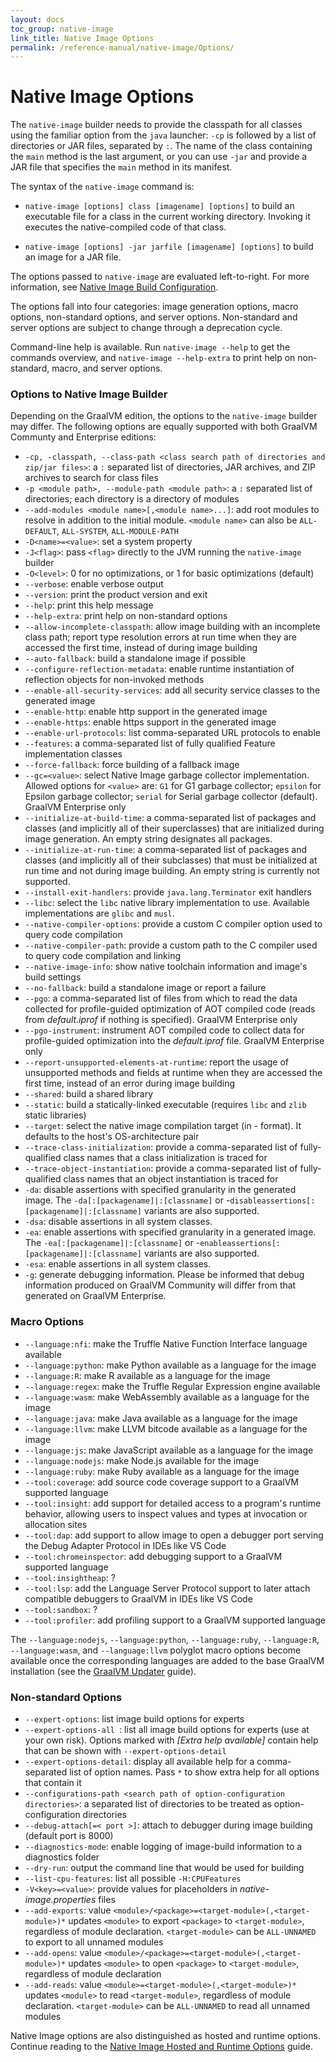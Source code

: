 ```yaml
---
layout: docs
toc_group: native-image
link_title: Native Image Options
permalink: /reference-manual/native-image/Options/
---
```

# Native Image Options

The `native-image` builder needs to provide the classpath for all classes using the familiar option from the `java` launcher: `-cp` is followed by a list of directories or JAR files, separated by `:`.
The name of the class containing the `main` method is the last argument, or you can use `-jar` and provide a JAR file that specifies the `main` method in its manifest.

The syntax of the `native-image` command is:

- `native-image [options] class [imagename] [options]` to build an executable file for a class in the current working directory. Invoking it executes the native-compiled code of that class.

- `native-image [options] -jar jarfile [imagename] [options]` to build an image for a JAR file.

The options passed to `native-image` are evaluated left-to-right.
For more information, see [Native Image Build Configuration](BuildConfiguration.md#order-of-arguments-evaluation).

The options fall into four categories: image generation options, macro options, non-standard options, and server options.
Non-standard and server options are subject to change through a deprecation cycle.

Command-line help is available.
Run `native-image --help` to get the commands overview, and `native-image --help-extra` to print help on non-standard, macro, and server options.

### Options to Native Image Builder

Depending on the GraalVM edition, the options to the `native-image` builder may differ.
The following options are equally supported with both GraalVM Communty and Enterprise editions:

* `-cp, -classpath, --class-path <class search path of directories and zip/jar files>`: a `:` separated list of directories, JAR archives, and ZIP archives to search for class files
* `-p <module path>, --module-path <module path>`: a `:` separated list of directories; each directory is a directory of modules
* `--add-modules <module name>[,<module name>...]`: add root modules to resolve in addition to the initial module. `<module name>` can also be `ALL-DEFAULT`, `ALL-SYSTEM`, `ALL-MODULE-PATH`
* `-D<name>=<value>`: set a system property
* `-J<flag>`: pass `<flag>` directly to the JVM running the `native-image` builder
* `-O<level>`: 0 for no optimizations, or 1 for basic optimizations (default)
* `--verbose`: enable verbose output
* `--version`: print the product version and exit
* `--help`: print this help message
* `--help-extra`: print help on non-standard options
* `--allow-incomplete-classpath`: allow image building with an incomplete class path; report type resolution errors at run time when they are accessed the first time, instead of during image building
* `--auto-fallback`: build a standalone image if possible
* `--configure-reflection-metadata`: enable runtime instantiation of reflection objects for non-invoked methods
* `--enable-all-security-services`: add all security service classes to the generated image
* `--enable-http`: enable http support in the generated image
* `--enable-https`: enable https support in the generated image
* `--enable-url-protocols`: list comma-separated URL protocols to enable
* `--features`: a comma-separated list of fully qualified Feature implementation classes
* `--force-fallback`: force building of a fallback image
* `--gc=<value>`: select Native Image garbage collector implementation. Allowed options for `<value>` are: `G1` for G1 garbage collector; `epsilon` for Epsilon garbage collector; `serial` for Serial garbage collector (default). GraalVM Enterprise only
* `--initialize-at-build-time`: a comma-separated list of packages and classes (and implicitly all of their superclasses) that are initialized during image generation. An empty string designates all packages.
* `--initialize-at-run-time`: a comma-separated list of packages and classes (and implicitly all of their subclasses) that must be initialized at run time and not during image building. An empty string is currently not supported.
* `--install-exit-handlers`: provide `java.lang.Terminator` exit handlers
* `--libc`: select the `libc` native library implementation to use. Available implementations are `glibc` and `musl`.
* `--native-compiler-options`: provide a custom C compiler option used to query code compilation
* `--native-compiler-path`: provide a custom path to the C compiler used to query code compilation
and linking
* `--native-image-info`: show native toolchain information and image's build settings
* `--no-fallback`: build a standalone image or report a failure
* `--pgo`: a comma-separated list of files from which to read the data  collected for profile-guided optimization of AOT compiled code (reads from  _default.iprof_ if nothing is specified). GraalVM Enterprise only
* `--pgo-instrument`: instrument AOT compiled code to collect data for profile-guided optimization into the _default.iprof_ file. GraalVM Enterprise only
* `--report-unsupported-elements-at-runtime`: report the usage of unsupported methods and fields at runtime when they are accessed the first time, instead of an error during image building
* `--shared`: build a shared library
* `--static`: build a statically-linked executable (requires `libc` and `zlib` static libraries)
* `--target`: select the native image compilation target (in <OS>-<architecture> format). It defaults to the host's OS-architecture pair
* `--trace-class-initialization`: provide a comma-separated list of fully-qualified class names that a class initialization is traced for
* `--trace-object-instantiation`: provide a comma-separated list of fully-qualified class names that an object instantiation is traced for
* `-da`: disable assertions with specified granularity in the generated image. The  `-da[:[packagename]|:[classname]` or -`disableassertions[:[packagename]|:[classname]` variants are also supported.
* `-dsa`: disable assertions in all system classes.
* `-ea`: enable assertions with specified granularity in a generated image. The  `-ea[:[packagename]|:[classname]` or -`enableassertions[:[packagename]|:[classname]` variants are also supported.
* `-esa`: enable assertions in all system classes.
* `-g`: generate debugging information. Please be informed that debug information produced on GraalVM Community will differ from that generated on GraalVM Enterprise.

<!-- * GraalVM Enterprise only: `--gc=<value>`: select the Native Image garbage collector implementation. Allowed options for `<value>` are `G1` for G1 garbage collector or `serial` for Serial garbage collector (default).
* GraalVM Enterprise only: `--pgo`: a comma-separated list of files from which to read the data collected for profile-guided optimization of AOT compiled code (reads from _default.iprof_ if nothing is specified).
* GraalVM Enterprise only: `--pgo-instrument`: instrument AOT compiled code to collect data for profile-guided optimization into the _default.iprof_ file. -->

### Macro Options
* `--language:nfi`: make the Truffle Native Function Interface language available
* `--language:python`: make Python available as a language for the image
* `--language:R`: make R available as a language for the image
* `--language:regex`: make the Truffle Regular Expression engine available
* `--language:wasm`: make WebAssembly available as a language for the image
* `--language:java`: make Java available as a language for the image
* `--language:llvm`: make LLVM bitcode available as a language for the image
* `--language:js`: make JavaScript available as a language for the image
* `--language:nodejs`: make Node.js available for the image
* `--language:ruby`: make Ruby available as a language for the image
* `--tool:coverage`: add source code coverage support to a GraalVM supported language
* `--tool:insight`: add support for detailed access to a program's runtime behavior, allowing users to inspect values and types at invocation or allocation sites
* `--tool:dap`: add support to allow image to open a debugger port serving the Debug Adapter Protocol in IDEs like VS Code
* `--tool:chromeinspector`: add debugging support to a GraalVM supported language
* `--tool:insightheap`: ?
* `--tool:lsp`: add the Language Server Protocol support to later attach compatible debuggers to GraalVM in IDEs like VS Code
* `--tool:sandbox`: ?
* `--tool:profiler`: add profiling support to a GraalVM supported language

The `--language:nodejs`, `--language:python`, `--language:ruby`, `--language:R`, `--language:wasm`, and `--language:llvm` polyglot macro options become available once the corresponding languages are added to the base GraalVM installation (see the [GraalVM Updater](../graalvm-updater.md) guide).

### Non-standard Options
* `--expert-options`: list image build options for experts
* `--expert-options-all `: list all image build options for experts (use at your own risk). Options marked with _[Extra help available]_ contain help that can be shown with `--expert-options-detail`
* `--expert-options-detail`: display all available help for a comma-separated list of option names. Pass `*` to show extra help for all options that contain it
* `--configurations-path <search path of option-configuration directories>`: a separated list of directories to be treated as option-configuration directories
* `--debug-attach[=< port >]`: attach to debugger during image building (default port is 8000)
* `--diagnostics-mode`: enable logging of image-build information to a diagnostics folder
* `--dry-run`: output the command line that would be used for building
* `--list-cpu-features`: list all possible `-H:CPUFeatures`
* `-V<key>=<value>`:  provide values for placeholders in _native-image.properties_ files
* `--add-exports`: value `<module>/<package>=<target-module>(,<target-module>)*` updates `<module>` to export `<package>` to `<target-module>`, regardless of module declaration. `<target-module>` can be `ALL-UNNAMED` to export to all unnamed modules
* `--add-opens`: value `<module>/<package>=<target-module>(,<target-module>)*` updates `<module>` to open `<package>` to `<target-module>`, regardless of module declaration
* `--add-reads`: value `<module>=<target-module>(,<target-module>)*` updates `<module>` to read `<target-module>`, regardless of module declaration. `<target-module>` can be `ALL-UNNAMED` to read all unnamed modules
<!-- * `--help-experimental-build-server`: display help for the image-build server specific options -->

Native Image options are also distinguished as hosted and runtime options. Continue reading to the [Native Image Hosted and Runtime Options](HostedvsRuntimeOptions.md) guide.
